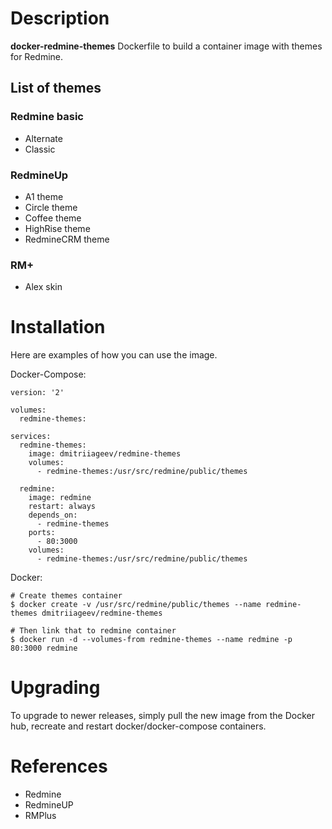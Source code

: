 # Description

**docker-redmine-themes** Dockerfile to build a container image with themes for Redmine.

## List of themes

### Redmine basic

 * Alternate
 * Classic

### RedmineUp

 * A1 theme
 * Circle theme
 * Coffee theme
 * HighRise theme
 * RedmineCRM theme

### RM+

 * Alex skin

# Installation

Here are examples of how you can use the image.

Docker-Compose:
```
version: '2'

volumes:
  redmine-themes:

services:
  redmine-themes:
    image: dmitriiageev/redmine-themes
    volumes:
      - redmine-themes:/usr/src/redmine/public/themes

  redmine:
    image: redmine
    restart: always
    depends_on:
      - redmine-themes
    ports:
      - 80:3000
    volumes:
      - redmine-themes:/usr/src/redmine/public/themes
```

Docker:

```
# Create themes container
$ docker create -v /usr/src/redmine/public/themes --name redmine-themes dmitriiageev/redmine-themes

# Then link that to redmine container
$ docker run -d --volumes-from redmine-themes --name redmine -p 80:3000 redmine
```

# Upgrading

To upgrade to newer releases, simply pull the new image from the Docker hub, recreate and restart docker/docker-compose containers.


# References

 * Redmine
 * RedmineUP
 * RMPlus

